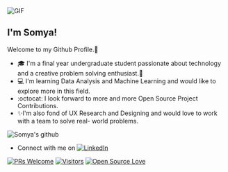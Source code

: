 
  <img align="center" alt="GIF" src="https://media3.giphy.com/media/26u4nJPf0JtQPdStq/giphy.gif" />
  
## I'm Somya!

Welcome to my Github Profile.🤩

- 🎓 I'm a final year undergraduate student passionate about technology and a creative problem solving enthusiast.🚀
- 💻 I'm learning Data Analysis and Machine Learning and would like to explore more in this field.
- :octocat: I look forward to more and more Open Source Project Contributions. 
- ✨I'm also fond of UX Research and Designing and would love to work with a team to solve real- world problems.



![Somya's github](https://github-readme-stats.vercel.app/api?username=somya1212&show_icons=true&hide_border=true)

- Connect with me on [![LinkedIn](https://img.shields.io/static/v1.svg?label=Connect&message=@somyasbharti&color=grey&logo=linkedin&labelColor=blue&style=social)](https://www.linkedin.com/in/somyasbharti/)


[![PRs Welcome](https://img.shields.io/badge/PRs-welcome-brightgreen.svg?style=flat&logo=github)](https://github.com/somya1212/) [![Visitors](https://visitor-badge.glitch.me/badge?page_id=somya1212.visitor-badge)](https://github.com/somya1212/) [![Open Source Love](https://badges.frapsoft.com/os/v2/open-source.svg?v=103)](https://github.com/somya1212/)
